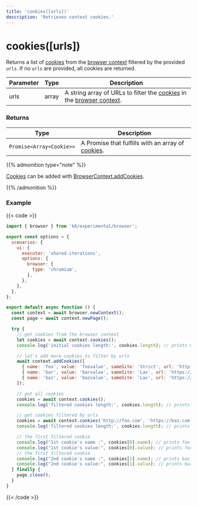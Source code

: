 ```yaml
---
title: 'cookies([urls])'
description: 'Retrieves context cookies.'
---
```


# cookies([urls])

Returns a list of [cookies](https://grafana.com/docs/k6/<K6_VERSION>/javascript-api/k6-experimental/browser/browsercontext/cookie) from the [browser context](https://grafana.com/docs/k6/<K6_VERSION>/javascript-api/k6-experimental/browser/browsercontext) filtered by the provided `urls`. If no `urls` are provided, all cookies are returned.

| Parameter | Type  | Description                                                                                                                                                                                                                                                                    |
| --------- | ----- | ------------------------------------------------------------------------------------------------------------------------------------------------------------------------------------------------------------------------------------------------------------------------------ |
| urls      | array | A string array of URLs to filter the [cookies](https://grafana.com/docs/k6/<K6_VERSION>/javascript-api/k6-experimental/browser/browsercontext/cookie) in the [browser context](https://grafana.com/docs/k6/<K6_VERSION>/javascript-api/k6-experimental/browser/browsercontext). |

### Returns

| Type                     | Description                                                                                                                                                |
| ------------------------ | ---------------------------------------------------------------------------------------------------------------------------------------------------------- |
| `Promise<Array<Cookie>>` | A Promise that fulfills with an array of [cookies](https://grafana.com/docs/k6/<K6_VERSION>/javascript-api/k6-experimental/browser/browsercontext/cookie). |

{{% admonition type="note" %}}

[Cookies](https://grafana.com/docs/k6/<K6_VERSION>/javascript-api/k6-experimental/browser/browsercontext/cookie) can be added with [BrowserContext.addCookies](https://grafana.com/docs/k6/<K6_VERSION>/javascript-api/k6-experimental/browser/browsercontext/addcookies/).

{{% /admonition %}}

### Example

{{< code >}}

```javascript
import { browser } from 'k6/experimental/browser';

export const options = {
  scenarios: {
    ui: {
      executor: 'shared-iterations',
      options: {
        browser: {
          type: 'chromium',
        },
      },
    },
  },
};

export default async function () {
  const context = await browser.newContext();
  const page = await context.newPage();

  try {
    // get cookies from the browser context
    let cookies = await context.cookies();
    console.log('initial cookies length:', cookies.length); // prints 0

    // let's add more cookies to filter by urls
    await context.addCookies([
      { name: 'foo', value: 'foovalue', sameSite: 'Strict', url: 'http://foo.com' },
      { name: 'bar', value: 'barvalue', sameSite: 'Lax', url: 'https://bar.com' },
      { name: 'baz', value: 'bazvalue', sameSite: 'Lax', url: 'https://baz.com' },
    ]);

    // get all cookies
    cookies = await context.cookies();
    console.log('filtered cookies length:', cookies.length); // prints 3

    // get cookies filtered by urls
    cookies = await context.cookies('http://foo.com', 'https://baz.com');
    console.log('filtered cookies length:', cookies.length); // prints 2

    // the first filtered cookie
    console.log("1st cookie's name :", cookies[0].name); // prints foo
    console.log("1st cookie's value:", cookies[0].value); // prints foovalue
    // the first filtered cookie
    console.log("2nd cookie's name :", cookies[1].name); // prints baz
    console.log("2nd cookie's value:", cookies[1].value); // prints bazvalue
  } finally {
    page.close();
  }
}
```

{{< /code >}}
